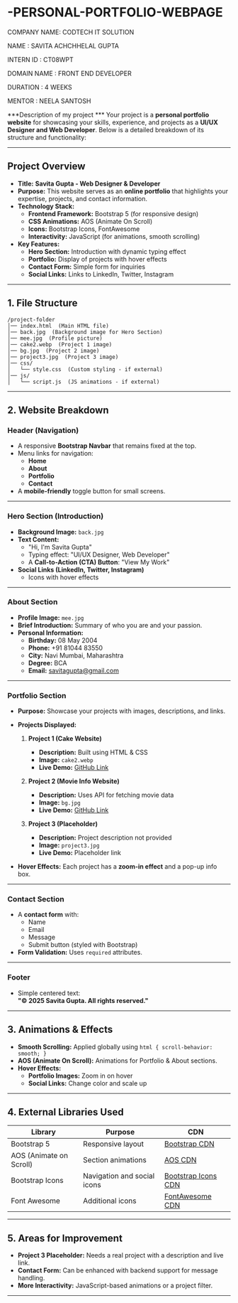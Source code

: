 # -PERSONAL-PORTFOLIO-WEBPAGE

COMPANY NAME: CODTECH IT SOLUTION

NAME : SAVITA ACHCHHELAL GUPTA

INTERN ID : CT08WPT

DOMAIN NAME : FRONT END DEVELOPER

DURATION : 4 WEEKS

MENTOR : NEELA SANTOSH

***Description of my project ***
Your project is a **personal portfolio website** for showcasing your skills, experience, and projects as a **UI/UX Designer and Web Developer**. Below is a detailed breakdown of its structure and functionality:

---

## **Project Overview**
- **Title:** **Savita Gupta - Web Designer & Developer**
- **Purpose:** This website serves as an **online portfolio** that highlights your expertise, projects, and contact information.
- **Technology Stack:**
  - **Frontend Framework:** Bootstrap 5 (for responsive design)
  - **CSS Animations:** AOS (Animate On Scroll)
  - **Icons:** Bootstrap Icons, FontAwesome
  - **Interactivity:** JavaScript (for animations, smooth scrolling)
- **Key Features:**  
  - **Hero Section:** Introduction with dynamic typing effect  
  - **Portfolio:** Display of projects with hover effects  
  - **Contact Form:** Simple form for inquiries  
  - **Social Links:** Links to LinkedIn, Twitter, Instagram  

---

## **1. File Structure**
```
/project-folder
│── index.html  (Main HTML file)
│── back.jpg  (Background image for Hero Section)
│── mee.jpg  (Profile picture)
│── cake2.webp  (Project 1 image)
│── bg.jpg  (Project 2 image)
│── project3.jpg  (Project 3 image)
│── css/
│   └── style.css  (Custom styling - if external)
│── js/
│   └── script.js  (JS animations - if external)
```

---

## **2. Website Breakdown**
### **Header (Navigation)**
- A responsive **Bootstrap Navbar** that remains fixed at the top.
- Menu links for navigation:
  - **Home**
  - **About**
  - **Portfolio**
  - **Contact**
- A **mobile-friendly** toggle button for small screens.

---

### **Hero Section (Introduction)**
- **Background Image:** `back.jpg`
- **Text Content:**
  - "Hi, I'm Savita Gupta"
  - Typing effect: "UI/UX Designer, Web Developer"
  - A **Call-to-Action (CTA) Button**: "View My Work"
- **Social Links (LinkedIn, Twitter, Instagram)**
  - Icons with hover effects

---

### **About Section**
- **Profile Image:** `mee.jpg`
- **Brief Introduction:** Summary of who you are and your passion.
- **Personal Information:**
  - **Birthday:** 08 May 2004
  - **Phone:** +91 81044 83550
  - **City:** Navi Mumbai, Maharashtra
  - **Degree:** BCA
  - **Email:** savitagupta@gmail.com

---

### **Portfolio Section**
- **Purpose:** Showcase your projects with images, descriptions, and links.
- **Projects Displayed:**
  1. **Project 1 (Cake Website)**
     - **Description:** Built using HTML & CSS
     - **Image:** `cake2.webp`
     - **Live Demo:** [GitHub Link](https://github.com/savita0817/My_first_p/blob/main/README.md)
  
  2. **Project 2 (Movie Info Website)**
     - **Description:** Uses API for fetching movie data
     - **Image:** `bg.jpg`
     - **Live Demo:** [GitHub Link](https://github.com/savita0817/Movie-Info/blob/main/README.md)
  
  3. **Project 3 (Placeholder)**
     - **Description:** Project description not provided
     - **Image:** `project3.jpg`
     - **Live Demo:** Placeholder link

- **Hover Effects:** Each project has a **zoom-in effect** and a pop-up info box.

---

### **Contact Section**
- A **contact form** with:
  - Name
  - Email
  - Message
  - Submit button (styled with Bootstrap)
- **Form Validation:** Uses `required` attributes.

---

### **Footer**
- Simple centered text:  
  **"&copy; 2025 Savita Gupta. All rights reserved."**

---

## **3. Animations & Effects**
- **Smooth Scrolling:** Applied globally using `html { scroll-behavior: smooth; }`
- **AOS (Animate On Scroll):** Animations for Portfolio & About sections.
- **Hover Effects:** 
  - **Portfolio Images:** Zoom in on hover
  - **Social Links:** Change color and scale up

---

## **4. External Libraries Used**
| Library | Purpose | CDN |
|---------|---------|-----|
| Bootstrap 5 | Responsive layout | [Bootstrap CDN](https://cdn.jsdelivr.net/npm/bootstrap@5.3.0-alpha1/dist/css/bootstrap.min.css) |
| AOS (Animate on Scroll) | Section animations | [AOS CDN](https://cdn.jsdelivr.net/npm/aos@2.3.4/dist/aos.css) |
| Bootstrap Icons | Navigation and social icons | [Bootstrap Icons CDN](https://cdn.jsdelivr.net/npm/bootstrap-icons/font/bootstrap-icons.css) |
| Font Awesome | Additional icons | [FontAwesome CDN](https://cdnjs.cloudflare.com/ajax/libs/font-awesome/5.15.4/css/all.min.css) |

---

## **5. Areas for Improvement**
- **Project 3 Placeholder:** Needs a real project with a description and live link.
- **Contact Form:** Can be enhanced with backend support for message handling.
- **More Interactivity:** JavaScript-based animations or a project filter.

---
